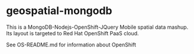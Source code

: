 geospatial-mongodb
==================

This is a MongoDB-Nodejs-OpenShift-JQuery Mobile spatial data mashup.
Its layout is targeted to Red Hat OpenShift PaaS cloud. 

See OS-README.md for information about OpenShift

